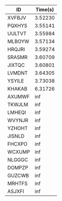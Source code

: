 |ID|Time(s)|
|-|-|
|XVFBJV|3.52230|
|PQXHYS|3.55141|
|UULTVT|3.55984|
|MLBOYW|3.57134|
|HRQJRI|3.59274|
|SRASMR|3.60709|
|JIXTQC|3.60801|
|LVMDNT|3.64305|
|YSYILE|3.73038|
|KHAKAB|6.31726|
|AXUMWF|inf|
|TKWJLM|inf|
|LMHEQI|inf|
|WVYNJR|inf|
|YZHOHT|inf|
|JISNLD|inf|
|FHCXPO|inf|
|WCXUMP|inf|
|NLGGGC|inf|
|DOMPZP|inf|
|GUZCWB|inf|
|MRHTFS|inf|
|ASJXFI|inf|
